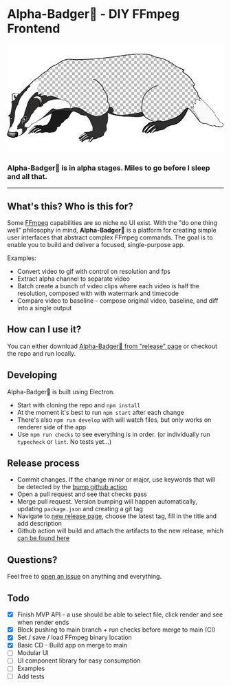 # Alpha-Badger🦡 - DIY FFmpeg Frontend

[![Alpha-Badger Logo](brand/Alpha_Badger_logo_960x480.png)](https://github.com/NoamRa/alpha-badger#readme)

### **Alpha-Badger🦡** is in alpha stages. Miles to go before I sleep and all that.

---

## What's this? Who is this for?

Some [FFmpeg](https://ffmpeg.org/) capabilities are so niche no UI exist.
With the "do one thing well" philosophy in mind, **Alpha-Badger🦡** is a platform for creating simple user interfaces that abstract complex FFmpeg commands. 
The goal is to enable you to build and deliver a focused, single-purpose app.

Examples:

- Convert video to gif with control on resolution and fps
- Extract alpha channel to separate video
- Batch create a bunch of video clips where each video is half the resolution, composed with with watermark and timecode
- Compare video to baseline - compose original video, baseline, and diff into a single output

## How can I use it?

You can either download [Alpha-Badger🦡 from "release" page](https://github.com/NoamRa/alpha-badger/releases) or checkout the repo and run locally.

## Developing

Alpha-Badger🦡 is built using Electron.

- Start with cloning the repo and `npm install`
- At the moment it's best to run `npm start` after each change
- There's also `npm run develop` with will watch files, but only works on renderer side of the app
- Use `npm run checks` to see everything is in order. (or individually run `typecheck` or `lint`. No tests yet...)

## Release process
* Commit changes. If the change minor or major, use keywords that will be detected by the [bump github action](https://github.com/phips28/gh-action-bump-version#workflow)
* Open a pull request and see that checks pass
* Merge pull request. Version bumping will happen automatically, updating `package.json` and creating a git tag
* Navigate to [new release page](https://github.com/NoamRa/alpha-badger/releases/new), choose the latest tag, fill in the title and add description
* Github action will build and attach the artifacts to the new release, which [can be found here](https://github.com/NoamRa/alpha-badger/releases/latest)

## Questions?

Feel free to [open an issue](https://github.com/NoamRa/alpha-badger/issues/new) on anything and everything.

## Todo

- [x] Finish MVP API - a use should be able to select file, click render and see when render ends
- [x] Block pushing to main branch + run checks before merge to main (CI)
- [x] Set / save / load FFmpeg binary location
- [x] Basic CD - Build app on merge to main
- [ ] Modular UI
- [ ] UI component library for easy consumption
- [ ] Examples
- [ ] Add tests
